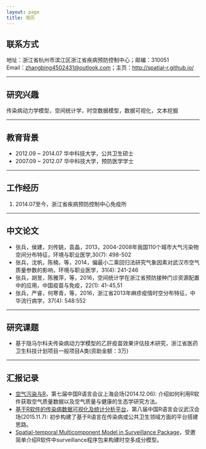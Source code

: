 ```yaml
---
layout: page
title: 简历
---
```


## 联系方式

地址：浙江省杭州市滨江区浙江省疾病预防控制中心；邮编：310051   
Email：zhangbing4502431@outlook.com；主页：<http://spatial-r.github.io/>

------------------------------------------------------

## 研究兴趣
  
传染病动力学模型，空间统计学，时空数据模型，数据可视化，文本挖掘

---------------------------------------------------------

## 教育背景

- 2012.09 ~ 2014.07 华中科技大学，公共卫生硕士  
- 2007.09 ~ 2012.07 华中科技大学，预防医学学士  

-------------------------------------------------------

## 工作经历
  
1. 2014.07至今，浙江省疾病预防控制中心免疫所

------------------------------------------------------------------

## 中文论文

- 张兵，侯建，刘传姚，袁晶，2013，2004-2008年我国110个城市大气污染物空间分布特征，环境与职业医学,30(7): 498-502
- 张兵，沈帆，陈楠，等，2014，偏最小二乘回归法研究气象因素对武汉市空气质量参数的影响，环境与职业医学，31(4): 241-246
- 张兵，胡昱，陈雅萍，等，2016，空间统计学在浙江省预防接种门诊资源配置中的应用，中国疫苗与免疫，22(1): 41-45,51
- 张兵，严睿，何寒青，等，2016，浙江省2013年麻疹疫情时空分布特征，中华流行病学，37(4): 548:552

----------------------------------------------------------

## 研究课题

-  基于隐马尔科夫传染病动力学模型的乙肝疫苗效果评估技术研究，浙江省医药卫生科技计划项目一般项目A类(资助金额：3万)

----------------------------------------------------------

## 汇报记录

- [空气污染与R](https://github.com/Spatial-R/Air-pollution-and-R/blob/master/Air%20pollution.pdf)，第七届中国R语言会议上海会场(2014.12.06): 介绍如何利用R软件获取空气质量数据以及空气质量与健康的生态学研究方法。
- [基于R软件的传染病数据可视化及统计分析平台](https://github.com/Spatial-R/spatial-r.github.io/raw/master/Resource/InfectiousDiseasePlatform.pdf)，第八届中国R语言会议武汉会场(2015.11.7): 初步构建了基于R语言在传染病或公共卫生领域方面的平台搭建思路。
- [Spatial-temporal Multicomponent Model in Surveillance Package](https://github.com/Spatial-R/spatial-r.github.io/raw/master/Resource/Spatial-temporal%20Model%20IN%20r.pdf)，受邀简单介绍R软件中surveillance程序包来构建时空多成分模型。
